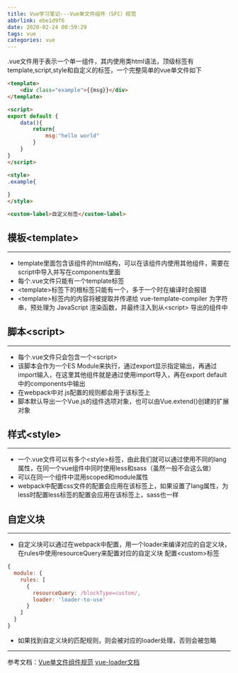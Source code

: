 ```yaml
---
title: Vue学习笔记---Vue单文件组件（SFC）规范
abbrlink: ebe1d9f6
date: 2020-02-24 00:59:29
tags: vue
categories: vue
---
```

.vue文件用于表示一个单一组件，其内使用类html语法，顶级标签有template,script,style和自定义的标签，一个完整简单的vue单文件如下
<!-- more -->
```html
<template>
    <div class="example">{{msg}}</div>
</template>

<script>
export default {
    data(){
        return{
            msg:"hello world"
        }
    }
}
</script>

<style>
.example{
    
}
</style>

<custom-label>自定义标签</custom-label>
```
## 模板\<template>
---
* template里面包含该组件的html结构，可以在该组件内使用其他组件，需要在script中导入并写在components里面
* 每个.vue文件只能有一个template标签
* \<template>标签下的根标签只能有一个，多于一个时在编译时会报错
* \<template>标签内的内容将被提取并传递给 vue-template-compiler 为字符串，预处理为 JavaScript 渲染函数，并最终注入到从\<script> 导出的组件中
## 脚本\<script>
---
* 每个.vue文件只会包含一个\<script>
* 该脚本会作为一个ES Module来执行，通过export显示指定输出，再通过import输入，在这里其他组件就是通过使用import导入，再在export default中的components中输出
* 在webpack中对.js配置的规则都会用于该标签上
* 脚本默认导出一个Vue.js的组件选项对象，也可以由Vue.extend()创建的扩展对象
## 样式\<style>
---
* 一个.vue文件可以有多个\<style>标签，由此我们就可以通过使用不同的lang属性，在同一个vue组件中同时使用less和sass（虽然一般不会这么做）
* 可以在同一个组件中混用scoped和module属性
* webpack中配置css文件的配置会应用在该标签上，如果设置了lang属性，为less时配置less标签的配置会应用在该标签上，sass也一样
## 自定义块
---
* 自定义块可以通过在webpack中配置，用一个loader来编译对应的自定义块，在rules中使用resourceQuery来配置对应的自定义块
配置\<custom>标签
```javascript
{
  module: {
    rules: [
      {
        resourceQuery: /blockType=custom/,
        loader: 'loader-to-use'
      }
    ]
  }
}
```
* 如果找到自定义块的匹配规则，则会被对应的loader处理，否则会被忽略
---
参考文档：[Vue单文件组件规范](https://vue-loader.vuejs.org/zh/spec.html)
[vue-loader文档](https://vue-loader.vuejs.org/zh/guide/custom-blocks.html#example)